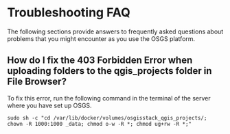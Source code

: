 # Troubleshooting FAQ

The following sections provide answers to frequently asked questions about problems that you might encounter as you use the OSGS platform.

## How do I fix the 403 Forbidden Error when uploading folders to the qgis_projects folder in File Browser?

To fix this error, run the following command in the terminal of the server where you have set up OSGS.

```
sudo sh -c "cd /var/lib/docker/volumes/osgisstack_qgis_projects/; chown -R 1000:1000 _data; chmod o-w -R *; chmod ug+rw -R *;"
```
